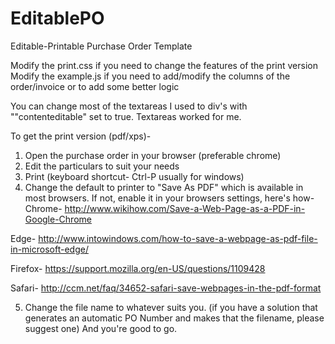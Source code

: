 # EditablePO
Editable-Printable Purchase Order Template

Modify the print.css if you need to change the features of the print version
Modify the example.js if you need to add/modify the columns of the order/invoice or to add some better logic

You can change most of the textareas I used to div's with ""contenteditable" set to true. Textareas worked for me.

To get the print version (pdf/xps)-
1. Open the purchase order in your browser (preferable chrome)
2. Edit the particulars to suit your needs
3. Print (keyboard shortcut- Ctrl-P usually for windows)
4. Change the default to printer to "Save As PDF" which is available in most browsers. If not, enable it in your browsers settings, here's how-
Chrome-
http://www.wikihow.com/Save-a-Web-Page-as-a-PDF-in-Google-Chrome

Edge-
http://www.intowindows.com/how-to-save-a-webpage-as-pdf-file-in-microsoft-edge/

Firefox-
https://support.mozilla.org/en-US/questions/1109428

Safari-
http://ccm.net/faq/34652-safari-save-webpages-in-the-pdf-format

5. Change the file name to whatever suits you. (if you have a solution that generates an automatic PO Number and makes that the filename, please suggest one) And you're good to go.
